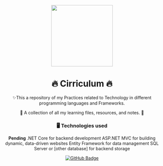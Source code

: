 <div align="center">
  <div class="header">
    <img src="" alt="" width=200px>
    <h1>🔥 Cirriculum 🔥</h1>
    ✨This a repository of my Practices related to Technology in different programming languages and Frameworks.
  </div>

  <p>🤝 A collection of all my learning files, resources, and notes. 🚀</p>
    

  <h3>🖥️ Technologies used</h3>
<a align="center"><strong>Pending</strong>
.NET Core for backend development
ASP.NET MVC for building dynamic, data-driven websites
Entity Framework for data management
SQL Server or [other database] for backend storage
</a>

<div>
  <p>
    
  </p>
</div>

</div>
<div align="center" class="badge">
   <a href="#" target="_blank">
     <img src="https://img.shields.io/badge/Youtube-Design-%23EF0107?style=for-the-badge&logo=youtube&logoColor=%23ffffff" alt="GitHub Badge">
   </a>
</div>

